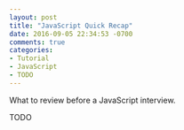 ```yaml
---
layout: post
title: "JavaScript Quick Recap"
date: 2016-09-05 22:34:53 -0700
comments: true
categories: 
- Tutorial
- JavaScript
- TODO
---
```


What to review before a JavaScript interview.

<!--more-->

TODO